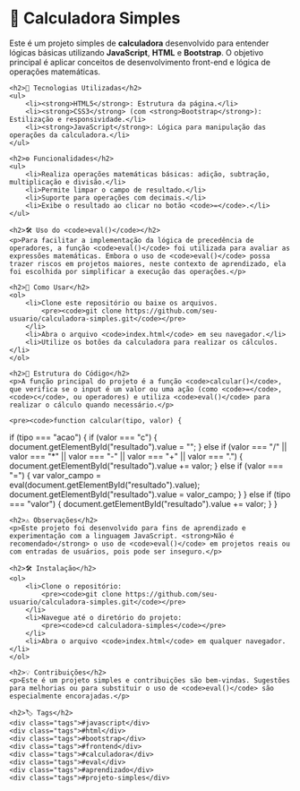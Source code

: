  <h1>📱 Calculadora Simples</h1>
    <p>Este é um projeto simples de <strong>calculadora</strong> desenvolvido para entender lógicas básicas utilizando <strong>JavaScript</strong>, <strong>HTML</strong> e <strong>Bootstrap</strong>. O objetivo principal é aplicar conceitos de desenvolvimento front-end e lógica de operações matemáticas.</p>

    <h2>🚀 Tecnologias Utilizadas</h2>
    <ul>
        <li><strong>HTML5</strong>: Estrutura da página.</li>
        <li><strong>CSS3</strong> (com <strong>Bootstrap</strong>): Estilização e responsividade.</li>
        <li><strong>JavaScript</strong>: Lógica para manipulação das operações da calculadora.</li>
    </ul>

    <h2>⚙️ Funcionalidades</h2>
    <ul>
        <li>Realiza operações matemáticas básicas: adição, subtração, multiplicação e divisão.</li>
        <li>Permite limpar o campo de resultado.</li>
        <li>Suporte para operações com decimais.</li>
        <li>Exibe o resultado ao clicar no botão <code>=</code>.</li>
    </ul>

    <h2>🛠️ Uso do <code>eval()</code></h2>
    <p>Para facilitar a implementação da lógica de precedência de operadores, a função <code>eval()</code> foi utilizada para avaliar as expressões matemáticas. Embora o uso de <code>eval()</code> possa trazer riscos em projetos maiores, neste contexto de aprendizado, ela foi escolhida por simplificar a execução das operações.</p>

    <h2>📖 Como Usar</h2>
    <ol>
        <li>Clone este repositório ou baixe os arquivos.
            <pre><code>git clone https://github.com/seu-usuario/calculadora-simples.git</code></pre>
        </li>
        <li>Abra o arquivo <code>index.html</code> em seu navegador.</li>
        <li>Utilize os botões da calculadora para realizar os cálculos.</li>
    </ol>

    <h2>📝 Estrutura do Código</h2>
    <p>A função principal do projeto é a função <code>calcular()</code>, que verifica se o input é um valor ou uma ação (como <code>=</code>, <code>c</code>, ou operadores) e utiliza <code>eval()</code> para realizar o cálculo quando necessário.</p>

    <pre><code>function calcular(tipo, valor) {
  if (tipo === "acao") {
    if (valor === "c") {
      document.getElementById("resultado").value = "";
    } else if (valor === "/" || valor === "*" || valor === "-" || valor === "+" || valor === ".") {
      document.getElementById("resultado").value += valor;
    } else if (valor === "=") {
      var valor_campo = eval(document.getElementById("resultado").value);
      document.getElementById("resultado").value = valor_campo;
    }
  } else if (tipo === "valor") {
    document.getElementById("resultado").value += valor;
  }
}</code></pre>

    <h2>⚠️ Observações</h2>
    <p>Este projeto foi desenvolvido para fins de aprendizado e experimentação com a linguagem JavaScript. <strong>Não é recomendado</strong> o uso de <code>eval()</code> em projetos reais ou com entradas de usuários, pois pode ser inseguro.</p>

    <h2>🛠️ Instalação</h2>
    <ol>
        <li>Clone o repositório:
            <pre><code>git clone https://github.com/seu-usuario/calculadora-simples.git</code></pre>
        </li>
        <li>Navegue até o diretório do projeto:
            <pre><code>cd calculadora-simples</code></pre>
        </li>
        <li>Abra o arquivo <code>index.html</code> em qualquer navegador.</li>
    </ol>

    <h2>💡 Contribuições</h2>
    <p>Este é um projeto simples e contribuições são bem-vindas. Sugestões para melhorias ou para substituir o uso de <code>eval()</code> são especialmente encorajadas.</p>

    <h2>🏷️ Tags</h2>
    <div class="tags">#javascript</div>
    <div class="tags">#html</div>
    <div class="tags">#bootstrap</div>
    <div class="tags">#frontend</div>
    <div class="tags">#calculadora</div>
    <div class="tags">#eval</div>
    <div class="tags">#aprendizado</div>
    <div class="tags">#projeto-simples</div>
